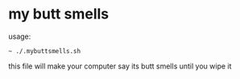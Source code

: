 # my butt smells

usage:

```
~ ./.mybuttsmells.sh
```

this file will make your computer say its butt smells until you wipe it
